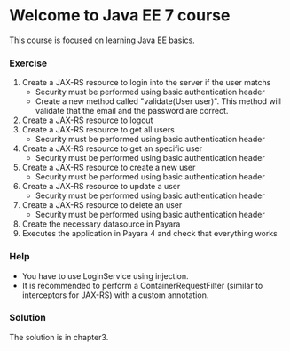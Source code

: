 # Welcome to Java EE 7 course

This course is focused on learning Java EE basics.

### Exercise

1. Create a JAX-RS resource to login into the server if the user matchs
    * Security must be performed using basic authentication header
    * Create a new method called "validate(User user)". This method will validate that the email and the password are correct.
2. Create a JAX-RS resource to logout
3. Create a JAX-RS resource to get all users
    * Security must be performed using basic authentication header
4. Create a JAX-RS resource to get an specific user
    * Security must be performed using basic authentication header
5. Create a JAX-RS resource to create a new user
    * Security must be performed using basic authentication header
6. Create a JAX-RS resource to update a user
    * Security must be performed using basic authentication header
7. Create a JAX-RS resource to delete an user
    * Security must be performed using basic authentication header
8. Create the necessary datasource in Payara
9. Executes the application in Payara 4 and check that everything works

### Help

* You have to use LoginService using injection.
* It is recommended to perform a ContainerRequestFilter (similar to interceptors for JAX-RS) with a custom annotation.

### Solution

The solution is in chapter3.

